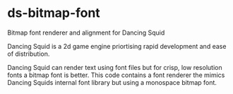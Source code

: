 # ds-bitmap-font
Bitmap font renderer and alignment for Dancing Squid

Dancing Squid is a 2d game engine priortising rapid development and ease of distribution.

Dancing Squid can render text using font files but for crisp, low resolution fonts a bitmap font is better. This code contains a font renderer the mimics Dancing Squids internal font library but using a monospace bitmap font.
